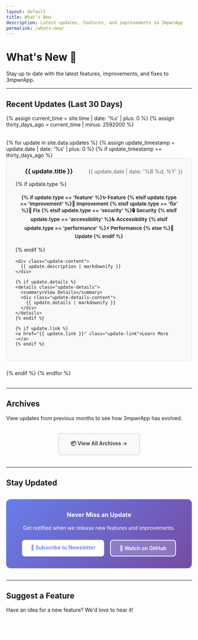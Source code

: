 ```yaml
---
layout: default
title: What's New
description: Latest updates, features, and improvements to 3mpwrApp
permalink: /whats-new/
---
```


# What's New 🎉

Stay up to date with the latest features, improvements, and fixes to 3mpwrApp.

---

## Recent Updates (Last 30 Days)

{% assign current_time = site.time | date: '%s' | plus: 0 %}
{% assign thirty_days_ago = current_time | minus: 2592000 %}

<div class="updates-list">
{% for update in site.data.updates %}
  {% assign update_timestamp = update.date | date: '%s' | plus: 0 %}
  {% if update_timestamp >= thirty_days_ago %}
  <article class="update-item" data-date="{{ update.date }}">
    <header class="update-header">
      <h3>{{ update.title }}</h3>
      <time datetime="{{ update.date | date: '%Y-%m-%d' }}">
        {{ update.date | date: '%B %d, %Y' }}
      </time>
      {% if update.type %}
      <span class="update-type update-type-{{ update.type }}">
        {% if update.type == 'feature' %}✨ Feature
        {% elsif update.type == 'improvement' %}🚀 Improvement
        {% elsif update.type == 'fix' %}🐛 Fix
        {% elsif update.type == 'security' %}🔒 Security
        {% elsif update.type == 'accessibility' %}♿ Accessibility
        {% elsif update.type == 'performance' %}⚡ Performance
        {% else %}📝 Update
        {% endif %}
      </span>
      {% endif %}
    </header>
    
    <div class="update-content">
      {{ update.description | markdownify }}
    </div>
    
    {% if update.details %}
    <details class="update-details">
      <summary>View Details</summary>
      <div class="update-details-content">
        {{ update.details | markdownify }}
      </div>
    </details>
    {% endif %}
    
    {% if update.link %}
    <a href="{{ update.link }}" class="update-link">Learn More →</a>
    {% endif %}
  </article>
  {% endif %}
{% endfor %}
</div>

---

## Archives

View updates from previous months to see how 3mpwrApp has evolved.

<div class="archives-list">
  <a href="/whats-new/archives/" class="archive-link">📦 View All Archives →</a>
</div>

---

## Stay Updated

<div class="update-subscription">
  <h3>Never Miss an Update</h3>
  <p>Get notified when we release new features and improvements.</p>
  
  <div class="subscription-options">
    <a href="/newsletter/" class="btn btn-primary">📧 Subscribe to Newsletter</a>
    <a href="https://github.com/3mpowrApp/3mpwrapp.github.io/releases" class="btn btn-secondary" target="_blank">👀 Watch on GitHub</a>
  </div>
</div>

---

## Suggest a Feature

Have an idea for a new feature? We'd love to hear it!

<a href="/contact/?subject=Feature Request" class="btn btn-secondary">💡 Submit Your Idea</a>

<style>
.updates-list {
  margin: 2rem 0;
}

.update-item {
  background: var(--card-bg, #f9f9f9);
  border: 1px solid var(--border-color, #ddd);
  border-radius: 8px;
  padding: 1.5rem;
  margin-bottom: 1.5rem;
  transition: box-shadow 0.3s ease;
}

.update-item:hover {
  box-shadow: 0 4px 12px rgba(0,0,0,0.1);
}

.update-header {
  display: flex;
  flex-wrap: wrap;
  align-items: center;
  gap: 1rem;
  margin-bottom: 1rem;
}

.update-header h3 {
  margin: 0;
  flex: 1;
}

.update-header time {
  color: var(--text-secondary, #666);
  font-size: 0.9rem;
}

.update-type {
  display: inline-block;
  padding: 0.25rem 0.75rem;
  border-radius: 12px;
  font-size: 0.85rem;
  font-weight: 600;
}

.update-type-feature {
  background: #e3f2fd;
  color: #1976d2;
}

.update-type-improvement {
  background: #f3e5f5;
  color: #7b1fa2;
}

.update-type-fix {
  background: #fff3e0;
  color: #e65100;
}

.update-type-security {
  background: #ffebee;
  color: #c62828;
}

.update-type-accessibility {
  background: #e8f5e9;
  color: #2e7d32;
}

.update-type-performance {
  background: #fff9c4;
  color: #f57f17;
}

.update-content {
  margin: 1rem 0;
  line-height: 1.6;
}

.update-details {
  margin-top: 1rem;
  border-top: 1px solid var(--border-color, #ddd);
  padding-top: 1rem;
}

.update-details summary {
  cursor: pointer;
  font-weight: 600;
  color: var(--primary-color, #007bff);
}

.update-details-content {
  margin-top: 1rem;
  padding-left: 1rem;
}

.update-link {
  display: inline-block;
  margin-top: 1rem;
  color: var(--primary-color, #007bff);
  text-decoration: none;
  font-weight: 600;
}

.update-link:hover {
  text-decoration: underline;
}

.archives-list {
  text-align: center;
  margin: 2rem 0;
}

.archive-link {
  display: inline-block;
  padding: 1rem 2rem;
  background: var(--card-bg, #f9f9f9);
  border: 2px solid var(--border-color, #ddd);
  border-radius: 8px;
  color: var(--text-color, #333);
  text-decoration: none;
  font-weight: 600;
  transition: all 0.3s ease;
}

.archive-link:hover {
  background: var(--primary-color, #007bff);
  color: white;
  border-color: var(--primary-color, #007bff);
}

.update-subscription {
  background: linear-gradient(135deg, #667eea 0%, #764ba2 100%);
  color: white;
  padding: 2rem;
  border-radius: 12px;
  text-align: center;
  margin: 2rem 0;
}

.update-subscription h3 {
  margin-top: 0;
  color: white;
}

.subscription-options {
  display: flex;
  gap: 1rem;
  justify-content: center;
  flex-wrap: wrap;
  margin-top: 1.5rem;
}

.btn {
  display: inline-block;
  padding: 0.75rem 1.5rem;
  border-radius: 8px;
  text-decoration: none;
  font-weight: 600;
  transition: all 0.3s ease;
}

.btn-primary {
  background: white;
  color: #667eea;
}

.btn-primary:hover {
  transform: translateY(-2px);
  box-shadow: 0 4px 12px rgba(0,0,0,0.2);
}

.btn-secondary {
  background: rgba(255,255,255,0.2);
  color: white;
  border: 2px solid white;
}

.btn-secondary:hover {
  background: white;
  color: #667eea;
}

@media (max-width: 768px) {
  .update-header {
    flex-direction: column;
    align-items: flex-start;
  }
  
  .subscription-options {
    flex-direction: column;
  }
}
</style>
